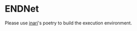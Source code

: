 # ENDNet
Please use [inari](https://github.com/matt76k/inari)'s poetry to build the execution environment.
